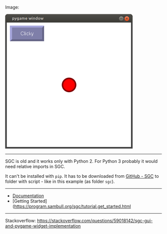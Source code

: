
Image: 

![#1](images/pygame-SGC-GUI.png?raw=true) 

---

SGC is old and it works only with Python 2. For Python 3 probably it would need relative imports in SGC.

It can't be installed with `pip`. It has to be downloaded from [GitHub - SGC](https://github.com/codetricity/sgc) to folder with script - like in this example (as folder `sgc`).

---

- [Documentation](https://program.sambull.org/sgc/index.html)
- [Getting Started](https://program.sambull.org/sgc/tutorial.get_started.html

---

Stackoverflow: https://stackoverflow.com/questions/59018142/sgc-gui-and-pygame-widget-implementation

